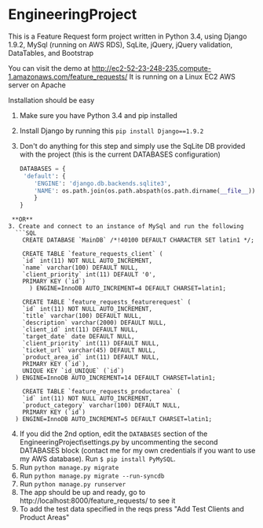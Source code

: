 # EngineeringProject

This is a Feature Request form project written in Python 3.4, using Django 1.9.2, MySql (running on AWS RDS), SqLite, jQuery, jQuery validation, DataTables, and Bootstrap

You can visit the demo at
http://ec2-52-23-248-235.compute-1.amazonaws.com/feature_requests/
It is running on a Linux EC2 AWS server on Apache

Installation should be easy

1. Make sure you have Python 3.4 and pip installed
2. Install Django by running this ```pip install Django==1.9.2```

3. Don't do anything for this step and simply use the SqLite DB provided with the project (this is the current DATABASES configuration)
    ```python
	DATABASES = {
	 'default': {
		'ENGINE': 'django.db.backends.sqlite3',
		'NAME': os.path.join(os.path.abspath(os.path.dirname(__file__)), 'MainDB.db'),
		}
	}
```
 **OR**
3. Create and connect to an instance of MySql and run the following
  ```SQL
    CREATE DATABASE `MainDB` /*!40100 DEFAULT CHARACTER SET latin1 */;

    CREATE TABLE `feature_requests_client` (
    `id` int(11) NOT NULL AUTO_INCREMENT,
    `name` varchar(100) DEFAULT NULL,
    `client_priority` int(11) DEFAULT '0',
    PRIMARY KEY (`id`)
      ) ENGINE=InnoDB AUTO_INCREMENT=4 DEFAULT CHARSET=latin1;

    CREATE TABLE `feature_requests_featurerequest` (
    `id` int(11) NOT NULL AUTO_INCREMENT,
    `title` varchar(100) DEFAULT NULL,
    `description` varchar(2000) DEFAULT NULL,
    `client_id` int(11) DEFAULT NULL,
    `target_date` date DEFAULT NULL,
    `client_priority` int(11) DEFAULT NULL,
    `ticket_url` varchar(45) DEFAULT NULL,
    `product_area_id` int(11) DEFAULT NULL,
    PRIMARY KEY (`id`),
    UNIQUE KEY `id_UNIQUE` (`id`)
  ) ENGINE=InnoDB AUTO_INCREMENT=14 DEFAULT CHARSET=latin1;

    CREATE TABLE `feature_requests_productarea` (
    `id` int(11) NOT NULL AUTO_INCREMENT,
    `product_category` varchar(100) DEFAULT NULL,
    PRIMARY KEY (`id`)
  ) ENGINE=InnoDB AUTO_INCREMENT=5 DEFAULT CHARSET=latin1;
  ```

4. If you did the 2nd option, edit the ```DATABASES``` section of the EngineeringProject\settings.py by uncommenting the second DATABASES block (contact me for my own credentials if you want to use my AWS database). Run ```$ pip install PyMySQL```.
5. Run ```python manage.py migrate```
6. Run ```python manage.py migrate --run-syncdb```
6. Run ```python manage.py runserver```
7. The app should be up and ready, go to http://localhost:8000/feature_requests/ to see it
8. To add the test data specified in the reqs press "Add Test Clients and Product Areas"

